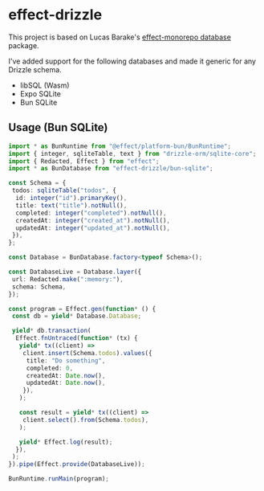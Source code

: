 # effect-drizzle

This project is based on Lucas Barake's [effect-monorepo database](https://github.com/lucas-barake/effect-monorepo/tree/main/packages/database) package.

I've added support for the following databases and made it generic for any Drizzle schema.

- libSQL (Wasm)
- Expo SQLite
- Bun SQLite

## Usage (Bun SQLite)

```ts
import * as BunRuntime from "@effect/platform-bun/BunRuntime";
import { integer, sqliteTable, text } from "drizzle-orm/sqlite-core";
import { Redacted, Effect } from "effect";
import * as BunDatabase from "effect-drizzle/bun-sqlite";

const Schema = {
 todos: sqliteTable("todos", {
  id: integer("id").primaryKey(),
  title: text("title").notNull(),
  completed: integer("completed").notNull(),
  createdAt: integer("created_at").notNull(),
  updatedAt: integer("updated_at").notNull(),
 }),
};

const Database = BunDatabase.factory<typeof Schema>();

const DatabaseLive = Database.layer({
 url: Redacted.make(":memory:"),
 schema: Schema,
});

const program = Effect.gen(function* () {
 const db = yield* Database.Database;

 yield* db.transaction(
  Effect.fnUntraced(function* (tx) {
   yield* tx((client) =>
    client.insert(Schema.todos).values({
     title: "Do something",
     completed: 0,
     createdAt: Date.now(),
     updatedAt: Date.now(),
    }),
   );

   const result = yield* tx((client) =>
    client.select().from(Schema.todos),
   );

   yield* Effect.log(result);
  }),
 );
}).pipe(Effect.provide(DatabaseLive));

BunRuntime.runMain(program);
```
